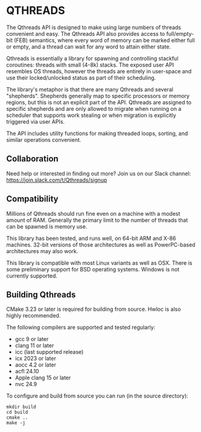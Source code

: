 QTHREADS
========

The Qthreads API is designed to make using large numbers of threads convenient and easy.
The Qthreads API also provides access to full/empty-bit (FEB) semantics,
 where every word of memory can be marked either full or empty,
 and a thread can wait for any word to attain either state.

Qthreads is essentially a library for spawning and controlling stackful coroutines:
 threads with small (4-8k) stacks.
The exposed user API resembles OS threads,
 however the threads are entirely in user-space and use their locked/unlocked status as part of their scheduling.

The library's metaphor is that there are many Qthreads and several "shepherds".
Shepherds generally map to specific processors or memory regions,
 but this is not an explicit part of the API.
Qthreads are assigned to specific shepherds and are only allowed to migrate
 when running on a scheduler that supports work stealing
 or when migration is explicitly triggered via user APIs.

The API includes utility functions for making threaded loops, sorting, and similar operations convenient.

## Collaboration

Need help or interested in finding out more? Join us on our Slack channel: https://join.slack.com/t/Qthreads/signup

## Compatibility

Millions of Qthreads should run fine even on a machine with a modest amount of RAM.
Generally the primary limit to the number of threads that can be spawned is memory use.

This library has been tested, and runs well, on 64-bit ARM and X-86 machines.
32-bit versions of those architectures as well as PowerPC-based architectures may also work.

This library is compatible with most Linux variants as well as OSX.
There is some preliminary support for BSD operating systems.
Windows is not currently supported.

## Building Qthreads

CMake 3.23 or later is required for building from source.
Hwloc is also highly recommended.

The following compilers are supported and tested regularly:
- gcc 9 or later
- clang 11 or later
- icc (last supported release)
- icx 2023 or later
- aocc 4.2 or later
- acfl 24.10
- Apple clang 15 or later
- nvc 24.9

To configure and build from source you can run (in the source directory):

```
mkdir build
cd build
cmake ..
make -j
```

